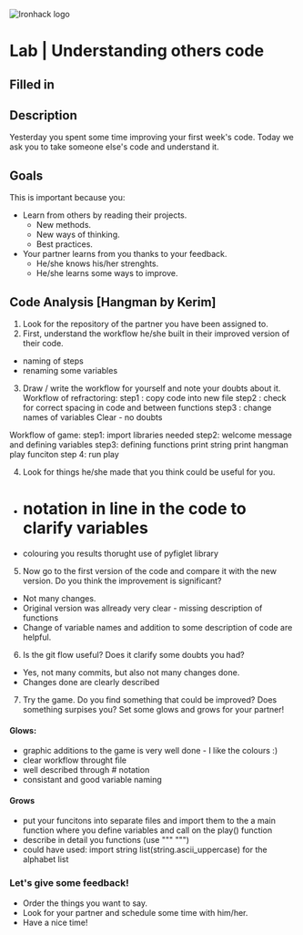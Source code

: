 ![Ironhack logo](https://i.imgur.com/1QgrNNw.png)

# Lab | Understanding others code
## Filled in 

## Description
Yesterday you spent some time improving your first week's code. Today we ask you to take someone else's code and understand it. 

## Goals
This is important because you:
* Learn from others by reading their projects.
  * New methods.
  * New ways of thinking.
  * Best practices.
* Your partner learns from you thanks to your feedback.
  * He/she knows his/her strenghts.
  * He/she learns some ways to improve.

## Code Analysis [Hangman by Kerim]

1. Look for the repository of the partner you have been assigned to.
2. First, understand the workflow he/she built in their improved version of their code.
- naming of steps
- renaming some variables

3. Draw / write the workflow for yourself and note your doubts about it.
Workflow of refractoring:
step1 : copy code into new file
step2 : check for correct spacing in code and between functions
step3 : change names of variables
Clear - no doubts

Workflow of game:
step1: import libraries needed
step2: welcome message and defining variables
step3: defining functions
        print string
        print hangman
        play funciton
step 4: run play 

4. Look for things he/she made that you think could be useful for you.
- # notation in line in the code to clarify variables
- colouring you results thorught use of pyfiglet library 


5. Now go to the first version of the code and compare it with the new version. Do you think the improvement is significant?
- Not many changes. 
- Original version was allready very clear - missing description of functions
- Change of variable names and addition to some description of code are helpful.


6. Is the git flow useful? Does it clarify some doubts you had?
- Yes, not many commits, but also not many changes done.
- Changes done are clearly described


7. Try the game. Do you find something that could be improved? Does something surpises you? Set some glows and grows for your partner!
#### Glows:
- graphic additions to the game is very well done - I like the colours :)
- clear workflow throught file
- well described through # notation
- consistant and good variable naming

#### Grows
- put your funcitons into separate files and import them to the a main function where you define variables and call on the play() function
- describe in detail you functions (use """ """)
- could have used: 
        import string
        list(string.ascii_uppercase)
 for the alphabet list



### Let's give some feedback!
* Order the things you want to say.
* Look for your partner and schedule some time with him/her.
* Have a nice time!
